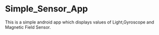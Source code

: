 # Simple_Sensor_App
This is a simple android app which displays values of Light,Gyroscope and Magnetic Field Sensor.
